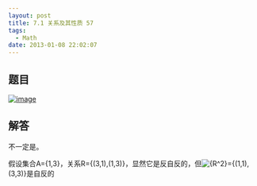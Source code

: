 ```yaml
---
layout: post
title: 7.1 关系及其性质 57
tags:
  - Math
date: 2013-01-08 22:02:07
---
```


## 题目

[![image](http://freewind.me/wp-content/uploads/2013/01/image_thumb166.png "image")](http://freewind.me/wp-content/uploads/2013/01/image164.png)

## 解答

不一定是。

假设集合A={1,3}，关系R={(3,1),(1,3)}，显然它是反自反的，但![{R^2}](http://chart.apis.google.com/chart?cht=tx&chs=1x0&chf=bg,s,FFFFFF00&chco=000000&chl=%7BR%5E2%7D)={(1,1),(3,3)}是自反的